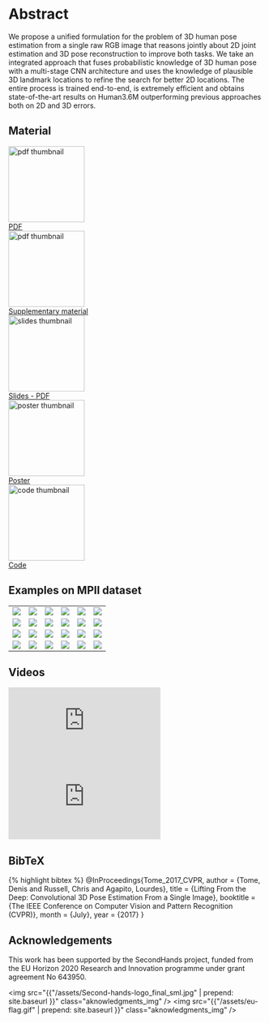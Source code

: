 # Abstract

We propose a unified formulation for the problem of 3D human pose estimation from a single raw RGB image that reasons jointly about 2D joint estimation and 3D pose reconstruction to improve both tasks. We take an integrated approach that fuses probabilistic knowledge of 3D human pose with a multi-stage CNN architecture and uses the knowledge of plausible 3D landmark locations to refine the search for better 2D locations. The entire process is trained end-to-end, is extremely efficient and obtains state-of-the-art results on Human3.6M outperforming previous approaches both on 2D and 3D errors.

## Material
<div class="material_cell"> <a href="http://openaccess.thecvf.com/content_cvpr_2017/papers/Tome_Lifting_From_the_CVPR_2017_paper.pdf"> <img src="{{"/assets/pdf_thumbnail.png" | prepend: site.baseurl }}" style="width: 150px" alt="pdf thumbnail"/>
<div>PDF</div> </a> </div>

<div class="material_cell"> <a href="http://visual.cs.ucl.ac.uk/pubs/liftingFromTheDeep/res/supp_material.pdf"> <img src="{{"/assets/pdf_thumbnail.png" | prepend: site.baseurl }}" style="width: 150px" alt="pdf thumbnail"/>
<div>Supplementary material</div> </a> </div>

<div class="material_cell"> <a href="http://visual.cs.ucl.ac.uk/pubs/liftingFromTheDeep/res/slides.pdf"> <img src="{{"/assets/slides_thumbnail.png" | prepend: site.baseurl }}" style="width: 150px" alt="slides thumbnail"/>
<div>Slides - PDF</div> </a> </div>

<div class="material_cell"> <a href="http://visual.cs.ucl.ac.uk/pubs/liftingFromTheDeep/res/poster.pdf"> <img src="{{"/assets/poster_thumbnail.jpg" | prepend: site.baseurl }}" style="width: 150px" alt="poster thumbnail"/>
<div>Poster</div> </a> </div>

<div class="material_cell"> <a href="https://github.com/DenisTome/Lifting-from-the-Deep-release"> <img src="{{"/assets/code_thumbnail.png" | prepend: site.baseurl }}" style="width: 150px" alt="code thumbnail"/>
<div>Code</div> </a> </div>

## Examples on MPII dataset
<table> <tr> <td style="width:16.67%;" align="center"><img src="{{"/assets/LiftingFromTheDeep/MPII/1_042500241.jpg" | prepend: site.baseurl }}" class="img_table" /></td> <td style="width:16.67%;" align="center"><img src="{{"/assets/LiftingFromTheDeep/MPII/0001.jpg" | prepend: site.baseurl }}" class="img_table"/></td> <td style="width:16.67%;" align="center"><img src="{{"/assets/LiftingFromTheDeep/MPII/3_003836155.jpg" | prepend: site.baseurl }}" class="img_table" /></td> <td style="width:16.67%;" align="center"><img src="{{"/assets/LiftingFromTheDeep/MPII/0003.jpg" | prepend: site.baseurl }}" class="img_table"/></td> <td style="width:16.67%;" align="center"><img src="{{"/assets/LiftingFromTheDeep/MPII/16_013562662.jpg" | prepend: site.baseurl }}" class="img_table" /></td> <td style="width:16.67%;" align="center"><img src="{{"/assets/LiftingFromTheDeep/MPII/img0016.jpg" | prepend: site.baseurl }}" class="img_table"/></td> </tr> <tr> <td style="width:16.67%;" align="center"><img src="{{"/assets/LiftingFromTheDeep/MPII/28_027792201.jpg" | prepend: site.baseurl }}" class="img_table" /></td> <td style="width:16.67%;" align="center"><img src="{{"/assets/LiftingFromTheDeep/MPII/img0028.jpg" | prepend: site.baseurl }}" class="img_table"/></td> <td style="width:16.67%;" align="center"><img src="{{"/assets/LiftingFromTheDeep/MPII/32_056733993.jpg" | prepend: site.baseurl }}" class="img_table" /></td> <td style="width:16.67%;" align="center"><img src="{{"/assets/LiftingFromTheDeep/MPII/img0032.jpg" | prepend: site.baseurl }}" class="img_table"/></td> <td style="width:16.67%;" align="center"><img src="{{"/assets/LiftingFromTheDeep/MPII/34_076858133.jpg" | prepend: site.baseurl }}" class="img_table" /></td> <td style="width:16.67%;" align="center"><img src="{{"/assets/LiftingFromTheDeep/MPII/0034.jpg" | prepend: site.baseurl }}" class="img_table"/></td> </tr> <tr> <td style="width:16.67%;" align="center"><img src="{{"/assets/LiftingFromTheDeep/MPII/38_023374079.jpg" | prepend: site.baseurl }}" class="img_table" /></td> <td style="width:16.67%;" align="center"><img src="{{"/assets/LiftingFromTheDeep/MPII/0038.jpg" | prepend: site.baseurl }}" class="img_table"/></td> <td style="width:16.67%;" align="center"><img src="{{"/assets/LiftingFromTheDeep/MPII/42_071336755.jpg" | prepend: site.baseurl }}" class="img_table" /></td> <td style="width:16.67%;" align="center"><img src="{{"/assets/LiftingFromTheDeep/MPII/img0042.jpg" | prepend: site.baseurl }}" class="img_table"/></td> <td style="width:16.67%;" align="center"><img src="{{"/assets/LiftingFromTheDeep/MPII/45_044908796.jpg" | prepend: site.baseurl }}" class="img_table" /></td> <td style="width:16.67%;" align="center"><img src="{{"/assets/LiftingFromTheDeep/MPII/img0045.jpg" | prepend: site.baseurl }}" class="img_table"/></td> </tr> <tr> <td style="width:16.67%;" align="center"><img src="{{"/assets/LiftingFromTheDeep/MPII/50_083578744.jpg" | prepend: site.baseurl }}" class="img_table" /></td> <td style="width:16.67%;" align="center"><img src="{{"/assets/LiftingFromTheDeep/MPII/0050.jpg" | prepend: site.baseurl }}" class="img_table"/></td> <td style="width:16.67%;" align="center"><img src="{{"/assets/LiftingFromTheDeep/MPII/84_086634144.jpg" | prepend: site.baseurl }}" class="img_table" /></td> <td style="width:16.67%;" align="center"><img src="{{"/assets/LiftingFromTheDeep/MPII/0084.jpg" | prepend: site.baseurl }}" class="img_table"/></td> <td style="width:16.67%;" align="center"><img src="{{"/assets/LiftingFromTheDeep/MPII/92_093682246.jpg" | prepend: site.baseurl }}" class="img_table" /></td> <td style="width:16.67%;" align="center"><img src="{{"/assets/LiftingFromTheDeep/MPII/0092.jpg" | prepend: site.baseurl }}" class="img_table"/></td> </tr> </table>

## Videos
<div class="paper_videos"> <iframe class="video" src="https://www.youtube.com/embed/ljWHGVgKKsc?ecver=1" frameborder="0" allowfullscreen></iframe>

<iframe class="video" src="https://www.youtube.com/embed/tKfkGttx0qs?ecver=1" frameborder="0" allowfullscreen></iframe>
</div>

## BibTeX
{% highlight bibtex %} @InProceedings{Tome_2017_CVPR, author = {Tome, Denis and Russell, Chris and Agapito, Lourdes}, title = {Lifting From the Deep: Convolutional 3D Pose Estimation From a Single Image}, booktitle = {The IEEE Conference on Computer Vision and Pattern Recognition (CVPR)}, month = {July}, year = {2017} }

## Acknowledgements
This work has been supported by the SecondHands project, funded from the EU Horizon 2020 Research and Innovation programme under grant agreement No 643950.

<img src="{{"/assets/Second-hands-logo_final_sml.jpg" | prepend: site.baseurl }}" class="aknowledgments_img" /> <img src="{{"/assets/eu-flag.gif" | prepend: site.baseurl }}" class="aknowledgments_img" />